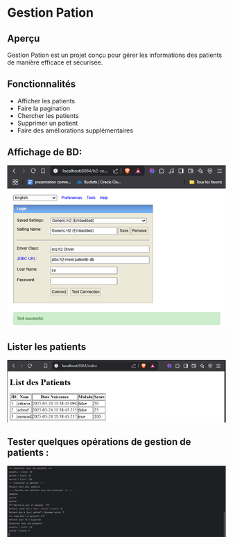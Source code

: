 # Gestion Pation

## Aperçu
Gestion Pation est un projet conçu pour gérer les informations des patients de manière efficace et sécurisée.

## Fonctionnalités
- Afficher les patients
- Faire la pagination
- Chercher les patients
- Supprimer un patient
- Faire des améliorations supplémentaires

## Affichage de BD:
 ![alt text](image/image.png)

## Lister les patients
![alt text](image/list_patient.png)

## Tester quelques opérations de gestion de patients :
![alt text](image/result_operations.png)
